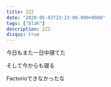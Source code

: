 ```yaml
---
title: ZZZ
date: "2020-05-03T23:23:00.000+0900"
tags: ["blah"]
description: ZZZ
disqus: true
---
```


今日もまた一日中寝てた

そして今からも寝る

Factorioできなかったな

